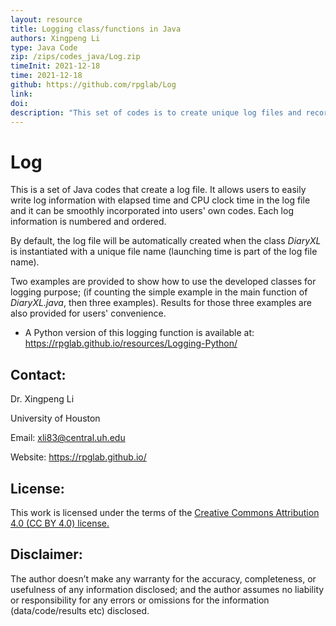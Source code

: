 ```yaml
---
layout: resource
title: Logging class/functions in Java
authors: Xingpeng Li
type: Java Code
zip: /zips/codes_java/Log.zip
timeInit: 2021-12-18
time: 2021-12-18
github: https://github.com/rpglab/Log
link: 
doi: 
description: "This set of codes is to create unique log files and record each piece of log information that is numbered and ordered by elapsed time and CPU time. They can be easily integrated into users' existing codes; sample codes are provided."
---
```



# Log
This is a set of Java codes that create a log file. It allows users to easily write log information with elapsed time and CPU clock time in the log file and it can be smoothly incorporated into users' own codes. Each log information is numbered and ordered.

By default, the log file will be automatically created when the class *DiaryXL* is instantiated with a unique file name (launching time is part of the log file name).

Two examples are provided to show how to use the developed classes for logging purpose; (if counting the simple example in the main function of *DiaryXL.java*, then three examples). Results for those three examples are also provided for users' convenience.

* A Python version of this logging function is available at: <a class="off" href="/resources/Logging-Python/"  target="_blank">https://rpglab.github.io/resources/Logging-Python/</a>

## Contact:
Dr. Xingpeng Li

University of Houston

Email: xli83@central.uh.edu

Website: <a class="off" href="/"  target="_blank">https://rpglab.github.io/</a>


## License:
This work is licensed under the terms of the <a class="off" href="https://creativecommons.org/licenses/by/4.0/"  target="_blank">Creative Commons Attribution 4.0 (CC BY 4.0) license.</a>


## Disclaimer:
The author doesn’t make any warranty for the accuracy, completeness, or usefulness of any information disclosed; and the author assumes no liability or responsibility for any errors or omissions for the information (data/code/results etc) disclosed.


